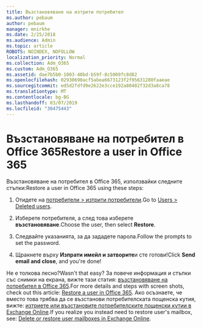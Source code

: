 ```yaml
---
title: Възстановяване на изтрити потребител
ms.author: pebaum
author: pebaum
manager: mnirkhe
ms.date: 2/25/2018
ms.audience: Admin
ms.topic: article
ROBOTS: NOINDEX, NOFOLLOW
localization_priority: Normal
ms.collection: Adm_O365
ms.custom: Adm_O365
ms.assetid: dae7b5b0-1003-40bd-b59f-8c5009fc8d82
ms.openlocfilehash: 02930690acf5abea6673123f2f95631280faaeae
ms.sourcegitcommit: ed5d2fdfd9e2622e3cce192a80402f32d3a8ca78
ms.translationtype: MT
ms.contentlocale: bg-BG
ms.lasthandoff: 03/07/2019
ms.locfileid: "30475443"
---
```

# <a name="restore-a-user-in-office-365"></a><span data-ttu-id="9ec16-102">Възстановяване на потребител в Office 365</span><span class="sxs-lookup"><span data-stu-id="9ec16-102">Restore a user in Office 365</span></span>

<span data-ttu-id="9ec16-103">Възстановяване на потребител в Office 365, използвайки следните стъпки:</span><span class="sxs-lookup"><span data-stu-id="9ec16-103">Restore a user in Office 365 using these steps:</span></span>
  
1. <span data-ttu-id="9ec16-104">Отидете на [потребители \> изтрити потребители](https://admin.microsoft.com/adminportal/home#/deletedusers).</span><span class="sxs-lookup"><span data-stu-id="9ec16-104">Go to [Users \> Deleted users](https://admin.microsoft.com/adminportal/home#/deletedusers).</span></span>
    
2. <span data-ttu-id="9ec16-105">Изберете потребителя, а след това изберете **възстановяване**.</span><span class="sxs-lookup"><span data-stu-id="9ec16-105">Choose the user, then select **Restore**.</span></span>
    
3. <span data-ttu-id="9ec16-106">Следвайте указанията, за да зададете парола.</span><span class="sxs-lookup"><span data-stu-id="9ec16-106">Follow the prompts to set the password.</span></span>
    
4. <span data-ttu-id="9ec16-107">Щракнете върху **Изпрати имейл и затворите**и сте готови!</span><span class="sxs-lookup"><span data-stu-id="9ec16-107">Click **Send email and close**, and you're done!</span></span>
    

<span data-ttu-id="9ec16-108">Не е толкова лесно?</span><span class="sxs-lookup"><span data-stu-id="9ec16-108">Wasn't that easy?</span></span> <span data-ttu-id="9ec16-109">За повече информация и стъпки със снимки на екрана, вижте тази статия: [възстановяване на потребител в Office 365](https://support.office.com/article/2c261e42-5dd1-48b0-845f-2a016d29cfc1.aspx).</span><span class="sxs-lookup"><span data-stu-id="9ec16-109">For more details and steps with screen shots, check out this article: [Restore a user in Office 365](https://support.office.com/article/2c261e42-5dd1-48b0-845f-2a016d29cfc1.aspx).</span></span> <span data-ttu-id="9ec16-110">Ако осъзнаете, че вместо това трябва да се възстанови потребителската пощенска кутия, вижте: [изтриете или възстановите потребителските пощенски кутии в Exchange Online](https://docs.microsoft.com/exchange/recipients-in-exchange-online/delete-or-restore-mailboxes).</span><span class="sxs-lookup"><span data-stu-id="9ec16-110">If you realize you instead need to restore user's mailbox, see: [Delete or restore user mailboxes in Exchange Online](https://docs.microsoft.com/exchange/recipients-in-exchange-online/delete-or-restore-mailboxes).</span></span>